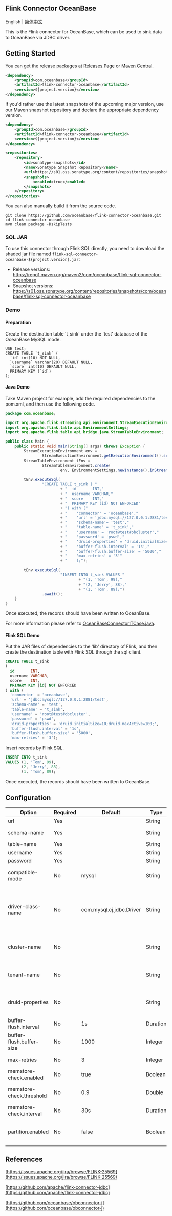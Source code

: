 ## Flink Connector OceanBase

English | [简体中文](flink-connector-oceanbase_cn.md)

This is the Flink connector for OceanBase, which can be used to sink data to OceanBase via JDBC driver.

## Getting Started

You can get the release packages at [Releases Page](https://github.com/oceanbase/flink-connector-oceanbase/releases) or [Maven Central](https://central.sonatype.com/artifact/com.oceanbase/flink-connector-oceanbase).

```xml
<dependency>
    <groupId>com.oceanbase</groupId>
    <artifactId>flink-connector-oceanbase</artifactId>
    <version>${project.version}</version>
</dependency>
```

If you'd rather use the latest snapshots of the upcoming major version, use our Maven snapshot repository and declare the appropriate dependency version.

```xml
<dependency>
    <groupId>com.oceanbase</groupId>
    <artifactId>flink-connector-oceanbase</artifactId>
    <version>${project.version}</version>
</dependency>

<repositories>
    <repository>
        <id>sonatype-snapshots</id>
        <name>Sonatype Snapshot Repository</name>
        <url>https://s01.oss.sonatype.org/content/repositories/snapshots/</url>
        <snapshots>
            <enabled>true</enabled>
        </snapshots>
    </repository>
</repositories>
```

You can also manually build it from the source code.

```shell
git clone https://github.com/oceanbase/flink-connector-oceanbase.git
cd flink-connector-oceanbase
mvn clean package -DskipTests
```

### SQL JAR

To use this connector through Flink SQL directly, you need to download the shaded jar file named `flink-sql-connector-oceanbase-${project.version}.jar`:

- Release versions: https://repo1.maven.org/maven2/com/oceanbase/flink-sql-connector-oceanbase
- Snapshot versions: https://s01.oss.sonatype.org/content/repositories/snapshots/com/oceanbase/flink-sql-connector-oceanbase

### Demo

#### Preparation

Create the destination table 't_sink' under the 'test' database of the OceanBase MySQL mode.

```mysql
USE test;
CREATE TABLE `t_sink` (
  `id` int(10) NOT NULL,
  `username` varchar(20) DEFAULT NULL,
  `score` int(10) DEFAULT NULL,
  PRIMARY KEY (`id`)
);
```

#### Java Demo

Take Maven project for example, add the required dependencies to the pom.xml, and then use the following code.

```java
package com.oceanbase;

import org.apache.flink.streaming.api.environment.StreamExecutionEnvironment;
import org.apache.flink.table.api.EnvironmentSettings;
import org.apache.flink.table.api.bridge.java.StreamTableEnvironment;

public class Main {
    public static void main(String[] args) throws Exception {
        StreamExecutionEnvironment env =
                StreamExecutionEnvironment.getExecutionEnvironment().setParallelism(1);
        StreamTableEnvironment tEnv =
                StreamTableEnvironment.create(
                        env, EnvironmentSettings.newInstance().inStreamingMode().build());

        tEnv.executeSql(
                "CREATE TABLE t_sink ( "
                        + "  id       INT,"
                        + "  username VARCHAR,"
                        + "  score    INT,"
                        + "  PRIMARY KEY (id) NOT ENFORCED"
                        + ") with ("
                        + "    'connector' = 'oceanbase',"
                        + "    'url' = 'jdbc:mysql://127.0.0.1:2881/test',"
                        + "    'schema-name'= 'test',"
                        + "    'table-name' = 't_sink',"
                        + "    'username' = 'root@test#obcluster',"
                        + "    'password' = 'pswd',"
                        + "    'druid-properties' = 'druid.initialSize=10;druid.maxActive=100',"
                        + "    'buffer-flush.interval' = '1s',"
                        + "    'buffer-flush.buffer-size' = '5000',"
                        + "    'max-retries' = '3'"
                        + "    );");

        tEnv.executeSql(
                        "INSERT INTO t_sink VALUES "
                                + "(1, 'Tom', 99),"
                                + "(2, 'Jerry', 88),"
                                + "(1, 'Tom', 89);")
                .await();
    }
}

```

Once executed, the records should have been written to OceanBase.

For more information please refer to [OceanBaseConnectorITCase.java](../../flink-connector-oceanbase/src/test/java/com/oceanbase/connector/flink/OceanBaseConnectorITCase.java).

#### Flink SQL Demo

Put the JAR files of dependencies to the 'lib' directory of Flink, and then create the destination table with Flink SQL through the sql client.

```sql
CREATE TABLE t_sink
(
  id       INT,
  username VARCHAR,
  score    INT,
  PRIMARY KEY (id) NOT ENFORCED
) with (
  'connector' = 'oceanbase',
  'url' = 'jdbc:mysql://127.0.0.1:2881/test',
  'schema-name' = 'test',
  'table-name' = 't_sink',
  'username' = 'root@test#obcluster',
  'password' = 'pswd',
  'druid-properties' = 'druid.initialSize=10;druid.maxActive=100;',
  'buffer-flush.interval' = '1s',
  'buffer-flush.buffer-size' = '5000',
  'max-retries' = '3');
```

Insert records by Flink SQL.

```sql
INSERT INTO t_sink
VALUES (1, 'Tom', 99),
       (2, 'Jerry', 88),
       (1, 'Tom', 89);
```

Once executed, the records should have been written to OceanBase.

## Configuration

|          Option          | Required |         Default          |   Type   |                                                             Description                                                             |
|--------------------------|----------|--------------------------|----------|-------------------------------------------------------------------------------------------------------------------------------------|
| url                      | Yes      |                          | String   | JDBC url.                                                                                                                           |
| schema-name              | Yes      |                          | String   | The schema name or database name.                                                                                                   |
| table-name               | Yes      |                          | String   | The table name.                                                                                                                     |
| username                 | Yes      |                          | String   | The username.                                                                                                                       |
| password                 | Yes      |                          | String   | The password.                                                                                                                       |
| compatible-mode          | No       | mysql                    | String   | The compatible mode of OceanBase, can be 'mysql' or 'oracle'.                                                                       |
| driver-class-name        | No       | com.mysql.cj.jdbc.Driver | String   | The driver class name, use 'com.mysql.cj.jdbc.Driver' by default. If other value is set, you need to introduce the driver manually. |
| cluster-name             | No       |                          | String   | The cluster name of OceanBase, required when 'partition.enabled' is 'true'.                                                         |
| tenant-name              | No       |                          | String   | The tenant name of OceanBase, required when 'partition.enabled' is 'true'.                                                          |
| druid-properties         | No       |                          | String   | Druid connection pool properties, multiple values are separated by semicolons.                                                      |
| buffer-flush.interval    | No       | 1s                       | Duration | Buffer flush interval.                                                                                                              |
| buffer-flush.buffer-size | No       | 1000                     | Integer  | Buffer size.                                                                                                                        |
| max-retries              | No       | 3                        | Integer  | Max retry times on failure.                                                                                                         |
| memstore-check.enabled   | No       | true                     | Boolean  | Whether enable memstore check.                                                                                                      |
| memstore-check.threshold | No       | 0.9                      | Double   | Memstore usage threshold ratio relative to the limit value.                                                                         |
| memstore-check.interval  | No       | 30s                      | Duration | Memstore check interval.                                                                                                            |
| partition.enabled        | No       | false                    | Boolean  | Whether to enable partition calculation and flush records by partitions.                                                            |

## References

[https://issues.apache.org/jira/browse/FLINK-25569](https://issues.apache.org/jira/browse/FLINK-25569)

[https://github.com/apache/flink-connector-jdbc](https://github.com/apache/flink-connector-jdbc)

[https://github.com/oceanbase/obconnector-j](https://github.com/oceanbase/obconnector-j)


